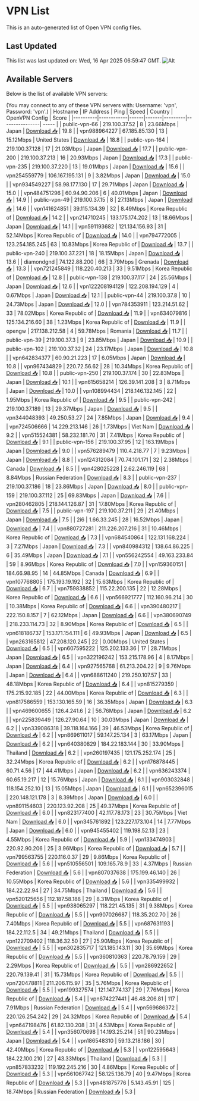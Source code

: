 # VPN List

This is an auto-generated list of Open VPN config files.

## Last Updated

This list was last updated on: Wed, 16 Apr 2025 06:59:47 GMT.
![Alt](https://repobeats.axiom.co/api/embed/186b98318ef1479477931607c1ad7d823f12451f.svg "Repobeats analytics image")

## Available Servers

Below is the list of available VPN servers:

(You may connect to any of these VPN servers with: Username: 'vpn', Password: 'vpn'.)
| Hostname | IP Address | Ping | Speed | Country | OpenVPN Config | Score |
|----------|------------|------|-------|---------|----------------| ----- |
| public-vpn-66 | 219.100.37.52 | 8 | 23.66Mbps | Japan | [Download 📥](./configs/server_0_JP.ovpn) | 19.8 |
| vpn988964227 | 67.185.85.130 | 13 | 15.12Mbps | United States | [Download 📥](./configs/server_1_US.ovpn) | 18.8 |
| public-vpn-164 | 219.100.37.128 | 17 | 21.03Mbps | Japan | [Download 📥](./configs/server_2_JP.ovpn) | 17.7 |
| public-vpn-200 | 219.100.37.213 | 16 | 20.93Mbps | Japan | [Download 📥](./configs/server_3_JP.ovpn) | 17.3 |
| public-vpn-235 | 219.100.37.220 | 13 | 19.01Mbps | Japan | [Download 📥](./configs/server_4_JP.ovpn) | 15.6 |
| vpn254559779 | 106.167.195.131 | 9 | 3.82Mbps | Japan | [Download 📥](./configs/server_5_JP.ovpn) | 15.0 |
| vpn934549227 | 58.98.177.130 | 17 | 29.71Mbps | Japan | [Download 📥](./configs/server_6_JP.ovpn) | 15.0 |
| vpn484751296 | 60.94.90.206 | 6 | 40.01Mbps | Japan | [Download 📥](./configs/server_7_JP.ovpn) | 14.9 |
| public-vpn-49 | 219.100.37.15 | 8 | 27.13Mbps | Japan | [Download 📥](./configs/server_8_JP.ovpn) | 14.6 |
| vpn141624851 | 39.115.134.39 | 32 | 8.49Mbps | Korea Republic of | [Download 📥](./configs/server_9_KR.ovpn) | 14.2 |
| vpn214710245 | 133.175.174.202 | 13 | 18.66Mbps | Japan | [Download 📥](./configs/server_10_JP.ovpn) | 14.1 |
| vpn591193682 | 121.134.156.93 | 31 | 52.14Mbps | Korea Republic of | [Download 📥](./configs/server_11_KR.ovpn) | 14.0 |
| vpn794772005 | 123.254.185.245 | 63 | 10.83Mbps | Korea Republic of | [Download 📥](./configs/server_12_KR.ovpn) | 13.7 |
| public-vpn-240 | 219.100.37.221 | 18 | 18.15Mbps | Japan | [Download 📥](./configs/server_13_JP.ovpn) | 13.6 |
| diamondgnd | 74.122.88.200 | 66 | 3.79Mbps | Grenada | [Download 📥](./configs/server_14_GD.ovpn) | 13.3 |
| vpn721245849 | 118.220.40.213 | 33 | 9.51Mbps | Korea Republic of | [Download 📥](./configs/server_15_KR.ovpn) | 12.8 |
| public-vpn-138 | 219.100.37.117 | 24 | 25.56Mbps | Japan | [Download 📥](./configs/server_16_JP.ovpn) | 12.6 |
| vpn122208194129 | 122.208.194.129 | 4 | 0.67Mbps | Japan | [Download 📥](./configs/server_17_JP.ovpn) | 12.1 |
| public-vpn-44 | 219.100.37.8 | 10 | 24.73Mbps | Japan | [Download 📥](./configs/server_18_JP.ovpn) | 12.0 |
| vpn784353911 | 123.214.51.62 | 33 | 78.02Mbps | Korea Republic of | [Download 📥](./configs/server_19_KR.ovpn) | 11.9 |
| vpn634079816 | 125.134.216.60 | 38 | 1.23Mbps | Korea Republic of | [Download 📥](./configs/server_20_KR.ovpn) | 11.9 |
| opengw | 217.138.212.58 | 4 | 59.78Mbps | Romania | [Download 📥](./configs/server_21_RO.ovpn) | 11.7 |
| public-vpn-39 | 219.100.37.3 | 9 | 23.85Mbps | Japan | [Download 📥](./configs/server_22_JP.ovpn) | 10.9 |
| public-vpn-102 | 219.100.37.32 | 24 | 23.17Mbps | Japan | [Download 📥](./configs/server_23_JP.ovpn) | 10.8 |
| vpn642834377 | 60.90.21.223 | 17 | 6.05Mbps | Japan | [Download 📥](./configs/server_24_JP.ovpn) | 10.8 |
| vpn967434829 | 220.72.56.62 | 28 | 10.34Mbps | Korea Republic of | [Download 📥](./configs/server_25_KR.ovpn) | 10.8 |
| public-vpn-250 | 219.100.37.174 | 30 | 22.83Mbps | Japan | [Download 📥](./configs/server_26_JP.ovpn) | 10.1 |
| vpn615658214 | 126.39.141.208 | 3 | 8.71Mbps | Japan | [Download 📥](./configs/server_27_JP.ovpn) | 10.0 |
| vpn108994434 | 218.146.132.145 | 22 | 1.95Mbps | Korea Republic of | [Download 📥](./configs/server_28_KR.ovpn) | 9.5 |
| public-vpn-242 | 219.100.37.189 | 13 | 29.37Mbps | Japan | [Download 📥](./configs/server_29_JP.ovpn) | 9.5 |
| vpn344048393 | 49.250.53.27 | 24 | 7.85Mbps | Japan | [Download 📥](./configs/server_30_JP.ovpn) | 9.4 |
| vpn724506666 | 14.229.213.146 | 26 | 1.73Mbps | Viet Nam | [Download 📥](./configs/server_31_VN.ovpn) | 9.2 |
| vpn515524381 | 58.232.181.70 | 31 | 7.41Mbps | Korea Republic of | [Download 📥](./configs/server_32_KR.ovpn) | 9.1 |
| public-vpn-156 | 219.100.37.95 | 12 | 163.19Mbps | Japan | [Download 📥](./configs/server_33_JP.ovpn) | 9.0 |
| vpn576289479 | 110.4.218.77 | 7 | 9.23Mbps | Japan | [Download 📥](./configs/server_34_JP.ovpn) | 8.8 |
| vpn124312084 | 70.74.101.171 | 32 | 2.38Mbps | Canada | [Download 📥](./configs/server_35_CA.ovpn) | 8.5 |
| vpn428025228 | 2.62.246.119 | 68 | 8.84Mbps | Russian Federation | [Download 📥](./configs/server_36_RU.ovpn) | 8.3 |
| public-vpn-237 | 219.100.37.186 | 18 | 23.86Mbps | Japan | [Download 📥](./configs/server_37_JP.ovpn) | 8.0 |
| public-vpn-159 | 219.100.37.112 | 25 | 69.83Mbps | Japan | [Download 📥](./configs/server_38_JP.ovpn) | 7.6 |
| vpn280462805 | 218.144.126.87 | 31 | 17.80Mbps | Korea Republic of | [Download 📥](./configs/server_39_KR.ovpn) | 7.5 |
| public-vpn-197 | 219.100.37.211 | 29 | 21.40Mbps | Japan | [Download 📥](./configs/server_40_JP.ovpn) | 7.5 |
| 2i6 | 1.66.33.245 | 28 | 16.52Mbps | Japan | [Download 📥](./configs/server_41_JP.ovpn) | 7.4 |
| vpn880727281 | 211.226.207.216 | 31 | 10.46Mbps | Korea Republic of | [Download 📥](./configs/server_42_KR.ovpn) | 7.3 |
| vpn684540864 | 122.131.168.224 | 3 | 7.27Mbps | Japan | [Download 📥](./configs/server_43_JP.ovpn) | 7.3 |
| vpn840984312 | 138.64.86.225 | 6 | 35.49Mbps | Japan | [Download 📥](./configs/server_44_JP.ovpn) | 7.1 |
| vpn556242554 | 49.163.233.84 | 59 | 8.96Mbps | Korea Republic of | [Download 📥](./configs/server_45_KR.ovpn) | 7.0 |
| vpn159360151 | 184.66.98.95 | 14 | 44.85Mbps | Canada | [Download 📥](./configs/server_46_CA.ovpn) | 6.9 |
| vpn107768805 | 175.193.19.192 | 32 | 15.63Mbps | Korea Republic of | [Download 📥](./configs/server_47_KR.ovpn) | 6.7 |
| vpn759838852 | 115.22.200.135 | 22 | 12.28Mbps | Korea Republic of | [Download 📥](./configs/server_48_KR.ovpn) | 6.6 |
| vpn566921777 | 112.160.96.214 | 30 | 10.38Mbps | Korea Republic of | [Download 📥](./configs/server_49_KR.ovpn) | 6.6 |
| vpn390480217 | 222.150.8.157 | 7 | 62.12Mbps | Japan | [Download 📥](./configs/server_50_JP.ovpn) | 6.6 |
| vpn380690749 | 218.233.114.73 | 32 | 8.90Mbps | Korea Republic of | [Download 📥](./configs/server_51_KR.ovpn) | 6.5 |
| vpn618186737 | 153.171.154.111 | 6 | 49.93Mbps | Japan | [Download 📥](./configs/server_52_JP.ovpn) | 6.5 |
| vpn263165812 | 47.208.120.245 | 22 | 0.00Mbps | United States | [Download 📥](./configs/server_53_US.ovpn) | 6.5 |
| vpn607595222 | 125.202.133.36 | 17 | 28.71Mbps | Japan | [Download 📥](./configs/server_54_JP.ovpn) | 6.5 |
| vpn322196242 | 153.215.178.96 | 4 | 8.17Mbps | Japan | [Download 📥](./configs/server_55_JP.ovpn) | 6.4 |
| vpn927565768 | 61.213.204.22 | 9 | 9.76Mbps | Japan | [Download 📥](./configs/server_56_JP.ovpn) | 6.4 |
| vpn688611240 | 219.250.107.57 | 33 | 48.18Mbps | Korea Republic of | [Download 📥](./configs/server_57_KR.ovpn) | 6.4 |
| vpn815279359 | 175.215.92.185 | 22 | 44.00Mbps | Korea Republic of | [Download 📥](./configs/server_58_KR.ovpn) | 6.3 |
| vpn817586559 | 153.130.165.59 | 16 | 36.35Mbps | Japan | [Download 📥](./configs/server_59_JP.ovpn) | 6.3 |
| vpn469600655 | 126.4.241.6 | 2 | 56.76Mbps | Japan | [Download 📥](./configs/server_60_JP.ovpn) | 6.2 |
| vpn225839449 | 126.27.90.64 | 10 | 30.03Mbps | Japan | [Download 📥](./configs/server_61_JP.ovpn) | 6.2 |
| vpn339086318 | 39.118.164.166 | 39 | 46.53Mbps | Korea Republic of | [Download 📥](./configs/server_62_KR.ovpn) | 6.2 |
| vpn869611017 | 59.147.25.134 | 3 | 63.17Mbps | Japan | [Download 📥](./configs/server_63_JP.ovpn) | 6.2 |
| vpn640380829 | 184.22.183.144 | 30 | 33.90Mbps | Thailand | [Download 📥](./configs/server_64_TH.ovpn) | 6.2 |
| vpn260197435 | 121.175.252.174 | 25 | 32.24Mbps | Korea Republic of | [Download 📥](./configs/server_65_KR.ovpn) | 6.2 |
| vpn176878445 | 60.71.4.56 | 17 | 44.41Mbps | Japan | [Download 📥](./configs/server_66_JP.ovpn) | 6.2 |
| vpn636243374 | 60.65.19.217 | 12 | 15.76Mbps | Japan | [Download 📥](./configs/server_67_JP.ovpn) | 6.1 |
| vpn903032848 | 118.154.252.10 | 13 | 15.05Mbps | Japan | [Download 📥](./configs/server_68_JP.ovpn) | 6.1 |
| vpn652396015 | 220.148.121.178 | 3 | 8.39Mbps | Japan | [Download 📥](./configs/server_69_JP.ovpn) | 6.0 |
| vpn891154603 | 220.123.92.208 | 25 | 49.37Mbps | Korea Republic of | [Download 📥](./configs/server_70_KR.ovpn) | 6.0 |
| vpn823177400 | 42.117.78.173 | 23 | 30.75Mbps | Viet Nam | [Download 📥](./configs/server_71_VN.ovpn) | 6.0 |
| vpn345761892 | 123.227.173.104 | 14 | 7.77Mbps | Japan | [Download 📥](./configs/server_72_JP.ovpn) | 6.0 |
| vpn945455402 | 119.198.52.13 | 23 | 4.55Mbps | Korea Republic of | [Download 📥](./configs/server_73_KR.ovpn) | 5.9 |
| vpn133474903 | 220.92.90.206 | 25 | 3.96Mbps | Korea Republic of | [Download 📥](./configs/server_74_KR.ovpn) | 5.7 |
| vpn799563755 | 220.116.0.37 | 29 | 9.86Mbps | Korea Republic of | [Download 📥](./configs/server_75_KR.ovpn) | 5.6 |
| vpn510556501 | 109.165.78.9 | 33 | 4.37Mbps | Russian Federation | [Download 📥](./configs/server_76_RU.ovpn) | 5.6 |
| vpn807037638 | 175.199.46.140 | 26 | 10.55Mbps | Korea Republic of | [Download 📥](./configs/server_77_KR.ovpn) | 5.6 |
| vpn335499932 | 184.22.22.94 | 27 | 34.75Mbps | Thailand | [Download 📥](./configs/server_78_TH.ovpn) | 5.6 |
| vpn520125656 | 112.187.58.188 | 29 | 8.31Mbps | Korea Republic of | [Download 📥](./configs/server_79_KR.ovpn) | 5.5 |
| vpn938065297 | 118.221.45.135 | 31 | 9.38Mbps | Korea Republic of | [Download 📥](./configs/server_80_KR.ovpn) | 5.5 |
| vpn907026687 | 118.35.202.70 | 26 | 7.40Mbps | Korea Republic of | [Download 📥](./configs/server_81_KR.ovpn) | 5.5 |
| vpn687631193 | 184.22.112.5 | 34 | 49.21Mbps | Thailand | [Download 📥](./configs/server_82_TH.ovpn) | 5.5 |
| vpn122709402 | 118.36.32.50 | 27 | 25.90Mbps | Korea Republic of | [Download 📥](./configs/server_83_KR.ovpn) | 5.5 |
| vpn302835717 | 121.185.143.11 | 30 | 35.69Mbps | Korea Republic of | [Download 📥](./configs/server_84_KR.ovpn) | 5.5 |
| vpn360810363 | 220.78.79.159 | 29 | 2.29Mbps | Korea Republic of | [Download 📥](./configs/server_85_KR.ovpn) | 5.5 |
| vpn286922652 | 220.79.139.41 | 31 | 15.73Mbps | Korea Republic of | [Download 📥](./configs/server_86_KR.ovpn) | 5.5 |
| vpn720478811 | 211.206.115.97 | 35 | 5.76Mbps | Korea Republic of | [Download 📥](./configs/server_87_KR.ovpn) | 5.5 |
| vpn199327574 | 121.147.74.137 | 29 | 7.76Mbps | Korea Republic of | [Download 📥](./configs/server_88_KR.ovpn) | 5.4 |
| vpn674227441 | 46.48.206.81 | 117 | 7.91Mbps | Russian Federation | [Download 📥](./configs/server_89_RU.ovpn) | 5.4 |
| vpn569686372 | 220.126.254.242 | 29 | 24.32Mbps | Korea Republic of | [Download 📥](./configs/server_90_KR.ovpn) | 5.4 |
| vpn647198476 | 61.82.130.208 | 31 | 4.53Mbps | Korea Republic of | [Download 📥](./configs/server_91_KR.ovpn) | 5.4 |
| vpn356070698 | 14.193.25.214 | 51 | 90.23Mbps | Japan | [Download 📥](./configs/server_92_JP.ovpn) | 5.4 |
| vpn186548310 | 59.13.218.186 | 30 | 42.40Mbps | Korea Republic of | [Download 📥](./configs/server_93_KR.ovpn) | 5.3 |
| vpn122595643 | 184.22.100.210 | 27 | 43.33Mbps | Thailand | [Download 📥](./configs/server_94_TH.ovpn) | 5.3 |
| vpn857833232 | 119.192.245.216 | 30 | 4.86Mbps | Korea Republic of | [Download 📥](./configs/server_95_KR.ovpn) | 5.3 |
| vpn561067742 | 58.125.136.79 | 40 | 9.47Mbps | Korea Republic of | [Download 📥](./configs/server_96_KR.ovpn) | 5.3 |
| vpn481875776 | 5.143.45.91 | 125 | 18.74Mbps | Russian Federation | [Download 📥](./configs/server_97_RU.ovpn) | 5.3 |
